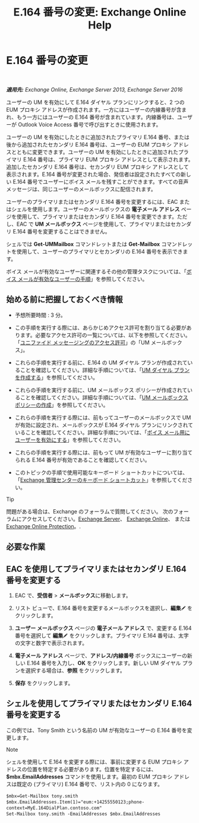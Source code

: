 ﻿---
title: 'E.164 番号の変更: Exchange Online Help'
TOCTitle: E.164 番号の変更
ms:assetid: 2a3da11b-bb9b-4d4d-9238-6a1a47ef63f2
ms:mtpsurl: https://technet.microsoft.com/ja-jp/library/Dd335162(v=EXCHG.150)
ms:contentKeyID: 50555754
ms.date: 05/22/2018
mtps_version: v=EXCHG.150
ms.translationtype: HT
---

# E.164 番号の変更

 

_**適用先:** Exchange Online, Exchange Server 2013, Exchange Server 2016_

ユーザーの UM を有効にして E.164 ダイヤル プランにリンクすると、2 つの EUM プロキシ アドレスが作成されます。一方にはユーザーの内線番号が含まれ、もう一方にはユーザーの E.164 番号が含まれています。内線番号は、ユーザーが Outlook Voice Access 番号で呼び出すときに使用されます。

ユーザーの UM を有効にしたときに追加されたプライマリ E.164 番号、または後から追加されたセカンダリ E.164 番号は、ユーザーの EUM プロキシ アドレスとともに変更できます。ユーザーの UM を有効にしたときに追加されたプライマリ E.164 番号は、プライマリ EUM プロキシ アドレスとして表示されます。追加したセカンダリ E.164 番号は、セカンダリ EUM プロキシ アドレスとして表示されます。E.164 番号が変更された場合、発信者は設定されたすべての新しい E.164 番号でユーザーにボイス メールを残すことができます。すべての音声メッセージは、同じユーザーのメールボックスに配信されます。

ユーザーのプライマリまたはセカンダリ E.164 番号を変更するには、EAC またはシェルを使用します。ユーザーのメールボックスの <strong>電子メール アドレス</strong> ページを使用して、プライマリまたはセカンダリ E.164 番号を変更できます。ただし、EAC で <strong>UM メールボックス</strong> ページを使用して、プライマリまたはセカンダリ E.164 番号を変更することはできません。

シェルでは **Get-UMMailbox** コマンドレットまたは **Get-Mailbox** コマンドレットを使用して、ユーザーのプライマリとセカンダリの E.164 番号を表示できます。

ボイス メールが有効なユーザーに関連するその他の管理タスクについては、「[ボイス メールが有効なユーザーの手順](voice-mail-enabled-user-procedures-exchange-2013-help.md)」を参照してください。

## 始める前に把握しておくべき情報

  - 予想所要時間 : 3 分。

  - この手順を実行する際には、あらかじめアクセス許可を割り当てる必要があります。必要なアクセス許可の一覧については、以下を参照してください。「[ユニファイド メッセージングのアクセス許可](unified-messaging-permissions-exchange-2013-help.md)」の「UM メールボックス」。

  - これらの手順を実行する前に、E.164 の UM ダイヤル プランが作成されていることを確認してください。詳細な手順については、「[UM ダイヤル プランを作成する](create-a-um-dial-plan-exchange-2013-help.md)」を参照してください。

  - これらの手順を実行する前に、UM メールボックス ポリシーが作成されていることを確認してください。詳細な手順については、「[UM メールボックス ポリシーの作成](create-a-um-mailbox-policy-exchange-2013-help.md)」を参照してください。

  - これらの手順を実行する際には、前もってユーザーのメールボックスで UM が有効に設定され、メールボックスが E.164 ダイヤル プランにリンクされていることを確認してください。詳細な手順については、「[ボイス メール用にユーザーを有効にする](enable-a-user-for-voice-mail-exchange-2013-help.md)」を参照してください。

  - これらの手順を実行する際には、前もって UM が有効なユーザーに割り当てられる E.164 番号が有効であることを確認してください。

  - このトピックの手順で使用可能なキーボード ショートカットについては、「[Exchange 管理センターのキーボード ショートカット](keyboard-shortcuts-in-the-exchange-admin-center-exchange-online-protection-help.md)」を参照してください。


> [!TIP]
> 問題がある場合は、Exchange のフォーラムで質問してください。 次のフォーラムにアクセスしてください。<A href="https://go.microsoft.com/fwlink/p/?linkid=60612">Exchange Server</A>、 <A href="https://go.microsoft.com/fwlink/p/?linkid=267542">Exchange Online</A>、 または <A href="https://go.microsoft.com/fwlink/p/?linkid=285351">Exchange Online Protection</A>。.



## 必要な作業

## EAC を使用してプライマリまたはセカンダリ E.164 番号を変更する

1.  EAC で、<strong>受信者</strong> \> <strong>メールボックス</strong>に移動します。

2.  リスト ビューで、E.164 番号を変更するメールボックスを選択し、<strong>編集</strong>![編集アイコン](images/Bb124582.6f53ccb2-1f13-4c02-bea0-30690e6ea71d(EXCHG.150).gif "編集アイコン") をクリックします。

3.  <strong>ユーザー メールボックス</strong> ページの <strong>電子メール アドレス</strong> で、変更する E.164 番号を選択して <strong>編集</strong>![編集アイコン](images/Bb124582.6f53ccb2-1f13-4c02-bea0-30690e6ea71d(EXCHG.150).gif "編集アイコン") をクリックします。プライマリ E.164 番号は、太字の文字と数字で表示されます。

4.  <strong>電子メール アドレス</strong> ページで、<strong>アドレス/内線番号</strong> ボックスにユーザーの新しい E.164 番号を入力し、<strong>OK</strong> をクリックします。新しい UM ダイヤル プランを選択する場合は、<strong>参照</strong> をクリックします。

5.  <strong>保存</strong> をクリックします。

## シェルを使用してプライマリまたはセカンダリ E.164 番号を変更する

この例では、Tony Smith という名前の UM が有効なユーザーの E.164 番号を変更します。


> [!NOTE]
> シェルを使用して E.164 を変更する際には、事前に変更する EUM プロキシ アドレスの位置を特定する必要があります。位置を特定するには、<STRONG>$mbx.EmailAddresses</STRONG> コマンドを使用します。最初の EUM プロキシ アドレスは既定の (プライマリ) E.164 番号で、リスト内の 0 になります。



    $mbx=Get-Mailbox tony.smith
    $mbx.EmailAddresses.Item(1)="eum:+14255550123;phone-context=MyE.164DialPlan.contoso.com"
    Set-Mailbox tony.smith -EmailAddresses $mbx.EmailAddresses

